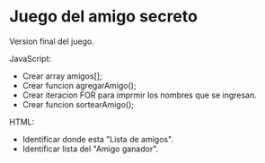 <h1>Juego del amigo secreto</h1>

Version final del juego.

JavaScript:
- Crear array amigos[];
- Crear funcion agregarAmigo();
- Crear iteracion FOR para imprmir los nombres que se ingresan.
- Crear funcion sortearAmigo(); 

HTML:
- Identificar donde esta "Lista de amigos".
- Identificar lista del "Amigo ganador".

